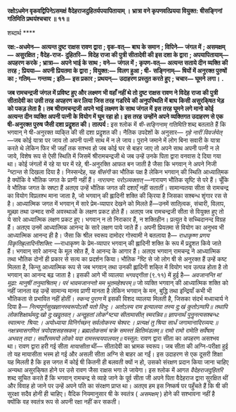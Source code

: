 **रक्षोऽधमेन वृकवद्विपिनेऽसमक्षं** **वैदेहराजदुहितर्यपयापितायाम् ।** **भ्रात्रा वने कृपणवत्प्रियया वियुक्त:** **षीसङ्गिनां गतिमिति प्रथयंश्चचार ॥ ११॥** 

शब्दार्थ **** 

**रक्ष:-अधमेन—** **अत्यन्त दुष्ट राक्षस रावण द्वारा** **; वृक-वत्—** **बाघ के समान** **; विपिने—** **जंगल में** **; असमक्षम्—** **असुरक्षित** **; वैदेह-राज-** **दुहितरि—** **विदेह राजा की पुत्री सीतादेवी की इस दशा के द्वारा** **; अपयापितायाम्—** **अपहरण करके** **; भ्रात्रा—** **अपने भाई के साथ** **;** **वने—** **जंगल में** **; कृपण-वत्—** **अत्यन्त सताये दीन व्यक्ति की तरह** **; प्रियया—** **अपनी प्रियतमा के द्वारा** **; वियुक्त:—** **विलग हुआ** **; षी-** **सङ्गिनाम्—** **षियों में अनुरक्त पुरुषों का** **; गतिम्—** **गन्तव्य** **; इति—** **इस प्रकार** **; प्रथयन्—** **उदाहरण प्रस्तुत करते हुए** **; चचार—** **घूमने** **लगा।** **.** 

**जब रामचन्द्रजी जंगल में प्रविष्ट हुए और लक्ष्मण भी वहाँ नहीं थे तो दुष्ट राक्षस रावण ने विदेह** **राजा की पुत्री सीतादेवी का उसी तरह अपहरण कर लिया जिस तरह गडरिये की अनुपस्थिति में बाघ** **किसी असुरकि्षत भेड़ को पकड़ लेता है। तब श्रीरामचन्द्रजी अपने भाई लक्ष्मण के साथ जंगल में** **इस तरह घूमने लगे मानो कोई अत्यन्त दीन व्यक्ति अपनी पत्नी के वियोग में घूम रहा हो। इस तरह** **उन्होंने अपने व्यक्तिगत उदाहरण से एक षी-अनुरक्त पुरुष जैसी दशा प्रदॢशत की।** **तात्पर्य :** इस श्लोक में *षी-सङ्गिनाम् गतिमिति* शब्द बतलाते हैं कि भगवान् ने षी-अनुरक्त व्यकि्त की सी दशा प्रदॢशत की। नैतिक उपदेशों के अनुसार— *गृहे नारीं विवर्जयेत्* —जब कोई यात्रा पर जाय तो अपनी पत्नी साथ में न ले जाय। पुराने जमाने में लोग बिना सवारी के यात्रा करते थे लेकिन फिर भी जहाँ तक सश्भव हो जब कोई घर से बाहर जाए तो अपने साथ अपनी पत्नी न ले जाये, विशेष रूप से ऐसी स्थिति में जिसमें श्रीरामचन्द्रजी थे जब उन्हें उनके पिता द्वारा वनवास दे दिया गया था। कोई जंगलों में रहे या घर में रहे, षी-अनुरक्ति आफत बन जाती है जैसा कि भगवान् ने अपने निजी ²ष्टान्त से दिखला दिया है। निस्सन्देह, यह *षीसंगी* का भौतिक पक्ष है लेकिन भगवान् की स्थिति आध्याति्मक है क्योंकि वे भौतिक जगत के प्राणी नहीं हैं। *नारायण: परोऽव्यक्तात्* —नारायण भौतिक सृष्टि से परे हैं। चूँकि वे भौतिक जगत के स्रष्टा हैं अतएव उन्हें भौतिक जगत की दशाएँ नहीं सतातीं। सामान्यतया सीता से रामचन्द्र का वियोग विप्रलश्भ माना जाता है, जो भगवान् की ह्लादिनी शक्ति की कि्रया है जिसका सश्बन्ध शृंगार रस से है। आध्यात्मिक जगत में भगवान् में सारे प्रेम-व्यापार देखने को मिलते हैं—उनमें साति्त्वक, संचारी, विलाप, मूच्र्छा तथा उन्माद सभी अवस्थाओं के लक्षण प्रकट होते हैं। अतएव जब रामचन्द्रजी सीता से वियुक्त हुए तो ये सारे आध्यात्मिक लक्षण प्रकट हुए। भगवान् न तो निराकार हैं, न शक्तिहीन। प्रत्युत वे सच्चिदानन्द विग्रह हैं। अतएव उनमें आध्यात्मिक आनन्द के सारे लक्षण पाये जाते हैं। अपनी प्रियतमा से वियोग का अनुभव भी आध्यात्मिक आनन्द ही है। जैसा कि श्रील स्वरूप दामोदर गोस्वामी ने बतलाया है— *राधाकृष्ण प्रणय विकृतिह्र्लादिनीशक्ति:* —राधाकृष्ण के प्रेम-व्यापार भगवान् की ह्लादिनी शक्ति के रूप में प्रदॢशत किये जाते हैं। भगवान् सारे आनन्द के मूल स्रोत हैं, वे आनन्द के आगार हैं। अतएव भगवान् रामचन्द्र ने आध्यात्मिक तथा भौतिक दोनों ही प्रकार से सत्य का प्रदर्शन किया। भौतिक ²ष्टि से जो लोग षी से अनुरक्त हैं उन्हें कष्ट मिलता है, किन्तु आध्यात्मिक रूप से जब भगवान् तथा उनकी ह्लादिनी शकि्त में वियोग भाव उत्पन्न होता है तो भगवान् का आनन्द बढ़ जाता है। इसकी आगे भी व्यालया *भगवद्गीता*  (९.११) में हुई है— *अवजानन्ति मां मूढा: मानुषीं तनुमाश्रितम्।* *परं भावमजानन्तो मम भूतमहेश्वरम्॥* जो व्यक्ति भगवान् की आध्यात्मिक शक्ति को नहीं जानता वह उन्हें सामान्य मानव प्राणी मानता है लेकिन भगवान् के मन, बुद्धि तथा इन्द्रियाँ कभी भी भौतिकता से प्रभावित नहीं होतीं। *स्कन्द पुराण* में इसकी विशद व्यालया मिलती है, जिसका संदर्भ मध्वाचार्य ने दिया है— *नित्यपूर्णसुखज्ञानस्वरूपोऽसौ यतो विभु:।* *अतोऽस्य राम इत्यालया तस्य दु:खं कुतोऽण्वपि॥* *तथापि लोकशिक्षार्थमदु:खो दु:खवॢतवत्।* *अन्तॢहतां लोक²ष्ट्या सीतामासीत् स्मरन्निव॥* *ज्ञापनार्थं पुनॢनत्यसश्बन्ध: स्वात्मन: श्रिया:।* *अयोध्याया विनिर्गच्छन् सर्वलोकस्य चेश्वर:।* *प्रत्यक्षं तु श्रिया सार्धं जगामानादिरव्यय:॥* *नक्षत्रमासगणितं त्रयोदशसहस्रकम्।* *ब्रह्मलोकसमं चक्रे समस्तं क्षितिमंडलम्॥* *रामो रामो रामेति सर्वेषाम् अभवत् तदा।* *सर्वोरममयो लोको यदा रामस्त्वयपालयत्॥* वस्तुत: रावण द्वारा सीता का अपहरण असश्भव था। रावण द्वारा हरी गई सीता *मायासीता* थीं— सीतादेवी का भ्रामक स्वरूप। जब सीता की अग्नि-परीक्षा हुई तो यह मायासीता भस्म हो गई और असली सीता अग्नि से बाहर आ गईं। इस उदाहरण से एक दूसरी शिक्षा यह मिलती है कि इस जगत में कोई षी कितनी ही बलवती क्यों न हो, उसको संरक्षण प्रदान किया जाना चाहिए अन्यथा असुरकि्षत होने पर उसे रावण जैसा राक्षस भगा ले जायेगा। इस श्लोक में आगत *वैदेहराजदुहितरि* शब्द सूचित करते हैं कि भगवान् रामचन्द्र से व्याहे जाने के पूर्व सीता जी अपने पिता वैदेहराज द्वारा सुरक्षित थीं और विवाह हो जाने पर उन्हें अपने पति का संरक्षण प्राप्त था। अतएव हम इस निष्कर्ष पर पहुँचते हैं कि षी की सुरक्षा सदैव होनी ही चाहिए। वैदिक नियमानुसार षी के स्वतंत्र ( *असमक्षम्* ) होने की सश्भावना नहीं है क्योंकि वह स्वतंत्र रूप से अपनी रक्षा नहीं कर सकती।  